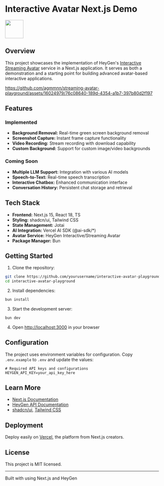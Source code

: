 # Interactive Avatar Next.js Demo

<img src="https://github.com/agmmnn/streaming-avatar-nextjs-starter/assets/16024979/ba6173db-2d12-4c04-a269-19d3c3e5d0a7" height="60"/>

## Overview

This project showcases the implementation of HeyGen's [Interactive Streaming Avatar](https://docs.heygen.com/docs/streaming-api) service in a Next.js application. It serves as both a demonstration and a starting point for building advanced avatar-based interactive applications.

https://github.com/agmmnn/streaming-avatar-playground/assets/16024979/76c08640-189d-4354-a1b7-397b80d2f197

## Features

### Implemented

- **Background Removal:** Real-time green screen background removal
- **Screenshot Capture:** Instant frame capture functionality
- **Video Recording:** Stream recording with download capability
- **Custom Background:** Support for custom image/video backgrounds

### Coming Soon

- **Multiple LLM Support:** Integration with various AI models
- **Speech-to-Text:** Real-time speech transcription
- **Interactive Chatbox:** Enhanced communication interface
- **Conversation History:** Persistent chat storage and retrieval

## Tech Stack

- **Frontend:** Next.js 15, React 18, TS
- **Styling:** shadcn/ui, Tailwind CSS
- **State Management:** Jotai
- **AI Integration:** Vercel AI SDK (@ai-sdk/\*)
- **Avatar Service:** HeyGen Interactive/Streaming Avatar
- **Package Manager:** Bun

## Getting Started

1. Clone the repository:

```bash
git clone https://github.com/yourusername/interactive-avatar-playground.git
cd interactive-avatar-playground
```

2. Install dependencies:

```bash
bun install
```

3. Start the development server:

```bash
bun dev
```

4. Open [http://localhost:3000](http://localhost:3000) in your browser

## Configuration

The project uses environment variables for configuration. Copy `.env.example` to `.env` and update the values:

```env
# Required API keys and configurations
HEYGEN_API_KEY=your_api_key_here
```

## Learn More

- [Next.js Documentation](https://nextjs.org/docs)
- [HeyGen API Documentation](https://docs.heygen.com/)
- [shadcn/ui](https://ui.shadcn.com/), [Tailwind CSS](https://tailwindcss.com/docs)

## Deployment

Deploy easily on [Vercel](https://vercel.com/new?utm_medium=default-template&filter=next.js&utm_source=create-next-app&utm_campaign=create-next-app-readme), the platform from Next.js creators.

## License

This project is MIT licensed.

---

Built with using Next.js and HeyGen
